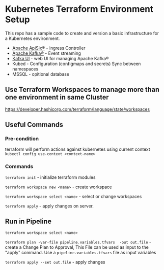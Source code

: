 # Kubernetes Terraform Environment Setup

This repo has a sample code to create and version a basic infrastructure for a Kubernetes environment.

- [Apache ApiSix®](https://apisix.apache.org/docs/ingress-controller/design/) - Ingress Controller
- [Apache Kafka®](https://kafka.apache.org/) - Event streaming    
- [Kafka UI](https://docs.kafka-ui.provectus.io/overview/readme) - web UI for managing Apache Kafka®
- Kubed - Configuration (configmaps and secrets) Sync between namespaces
- MSSQL - opitional database

## Use Terraform Workspaces to manage more than one environment in same Cluster

https://developer.hashicorp.com/terraform/language/state/workspaces


## Useful Commands

### Pre-condition
terraform will perform actions against kubernetes using current context
`kubectl config use-context <context-name>`

### Commands
`terraform init` - initialize terraform modules

`terraform workspace new <name>` - create workspace

`terraform workspace select <name>` - select or change workspaces

`terraform apply` - apply changes on server.

## Run in Pipeline

`terraform workspace select <name>`

`terraform plan -var-file pipeline.variables.tfvars  -out out.file` - create a Change Plan to Approval, This File can be used as input to the "apply" command.
Use a `pipeline.variables.tfvars` file as input variables

`terraform apply --set out.file` - apply changes



